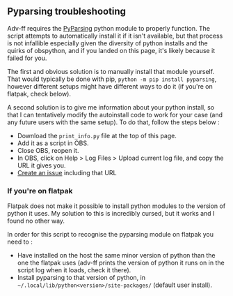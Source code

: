 ## Pyparsing troubleshooting

Adv-ff requires the [PyParsing](https://pypi.org/project/pyparsing/) python module to properly function. The script attempts to automatically install it if it isn't available, but that process is not infallible especially given the diversity of python installs and the quirks of obspython, and if you landed on this page, it's likely because it failed for you.

The first and obvious solution is to manually install that module yourself. That would typically be done with pip, `python -m pip install pyparsing`, however different setups might have different ways to do it (if you're on flatpak, check below).

A second solution is to give me information about your python install, so that I can tentatively modify the autoinstall code to work for your case (and any future users with the same setup).
To do that, follow the steps below :
- Download the `print_info.py` file at the top of this page.
- Add it as a script in OBS.
- Close OBS, reopen it.
- In OBS, click on Help > Log Files > Upload current log file, and copy the URL it gives you.
- [Create an issue](https://github.com/Penwy/adv-ff/issues) including that URL


### If you're on flatpak

Flatpak does not make it possible to install python modules to the version of python it uses. My solution to this is incredibly cursed, but it works and I found no other way.

In order for this script to recognise the pyparsing module on flatpak you need to :
- Have installed on the host the same minor version of python than the one the flatpak uses (adv-ff prints the version of python it runs on in the script log when it loads, check it there).
- Install pyparsing to that version of python, in `~/.local/lib/python<version>/site-packages/` (default user install).






